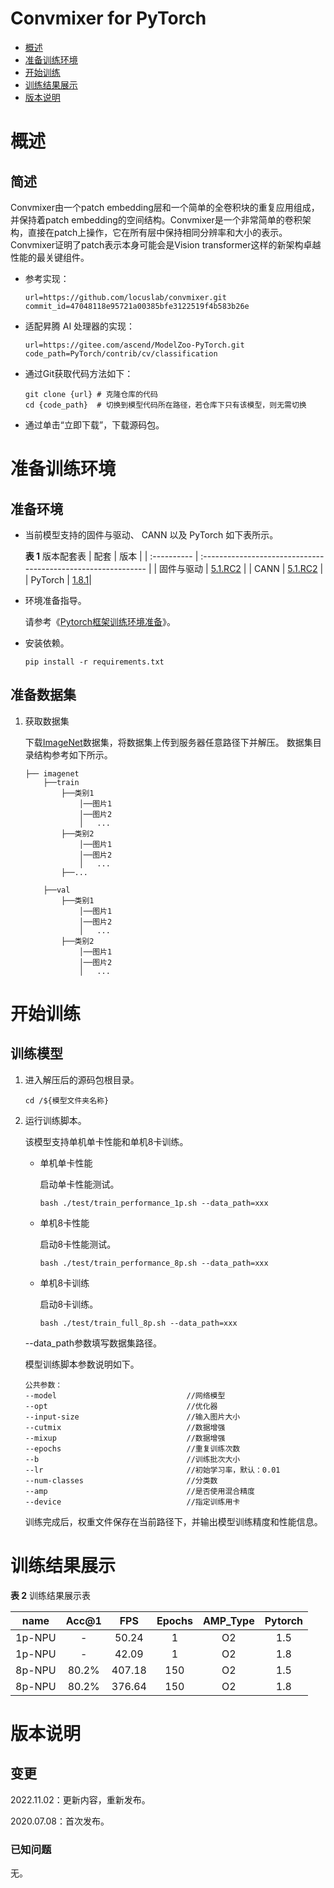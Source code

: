 # Convmixer for PyTorch 

-   [概述](概述.md)
-   [准备训练环境](准备训练环境.md)
-   [开始训练](开始训练.md)
-   [训练结果展示](训练结果展示.md)
-   [版本说明](版本说明.md)

# 概述 

## 简述

Convmixer由一个patch embedding层和一个简单的全卷积块的重复应用组成，并保持着patch embedding的空间结构。Convmixer是一个非常简单的卷积架构，直接在patch上操作，它在所有层中保持相同分辨率和大小的表示。Convmixer证明了patch表示本身可能会是Vision transformer这样的新架构卓越性能的最关键组件。

- 参考实现：
  ```
  url=https://github.com/locuslab/convmixer.git
  commit_id=47048118e95721a00385bfe3122519f4b583b26e
  ```

- 适配昇腾 AI 处理器的实现：

  ```
  url=https://gitee.com/ascend/ModelZoo-PyTorch.git
  code_path=PyTorch/contrib/cv/classification
  ```

- 通过Git获取代码方法如下：

  ```
  git clone {url} # 克隆仓库的代码
  cd {code_path}  # 切换到模型代码所在路径，若仓库下只有该模型，则无需切换
  ```

- 通过单击“立即下载”，下载源码包。

# 准备训练环境

## 准备环境
- 当前模型支持的固件与驱动、 CANN 以及 PyTorch 如下表所示。

  **表 1** 版本配套表
  | 配套       | 版本      |
  | :---------- | :------------------------------------------------------------ |
  | 固件与驱动 | [5.1.RC2](https://www.hiascend.com/hardware/firmware-drivers?tag=commercial) |
  | CANN       | [5.1.RC2](https://www.hiascend.com/software/cann/commercial?version=5.1.RC2) |
  | PyTorch    | [1.8.1](https://gitee.com/ascend/pytorch/tree/master/)|


- 环境准备指导。

  请参考《[Pytorch框架训练环境准备](https://www.hiascend.com/document/detail/zh/ModelZoo/pytorchframework/ptes)》。

- 安装依赖。

  ```
  pip install -r requirements.txt
  ```
## 准备数据集
1. 获取数据集 

     下载[ImageNet](https://image-net.org/)数据集，将数据集上传到服务器任意路径下并解压。
     数据集目录结构参考如下所示。
     ```
    ├── imagenet
         ├──train
             ├──类别1
                 │──图片1
                 │──图片2
                 │   ...       
             ├──类别2
                 │──图片1
                 │──图片2
                 │   ...   
             ├──... 

         ├──val  
             ├──类别1
                 │──图片1
                 │──图片2
                 │   ...       
             ├──类别2
                 │──图片1
                 │──图片2
                 │   ...
    ```              

# 开始训练

## 训练模型

1. 进入解压后的源码包根目录。

   ```
   cd /${模型文件夹名称}
   ```

2. 运行训练脚本。

   该模型支持单机单卡性能和单机8卡训练。
    - 单机单卡性能
    
      启动单卡性能测试。

      ```
      bash ./test/train_performance_1p.sh --data_path=xxx   
      ```
    - 单机8卡性能
    
      启动8卡性能测试。

      ```
      bash ./test/train_performance_8p.sh --data_path=xxx   
      ```

    - 单机8卡训练

      启动8卡训练。
      ```
      bash ./test/train_full_8p.sh --data_path=xxx
      ```

    --data\_path参数填写数据集路径。

    模型训练脚本参数说明如下。
    ```
    公共参数：
    --model                             //网络模型
    --opt                               //优化器
    --input-size                        //输入图片大小
    --cutmix                            //数据增强
    --mixup                             //数据增强  
    --epochs                            //重复训练次数
    --b                                 //训练批次大小
    --lr                                //初始学习率，默认：0.01
    --num-classes                       //分类数
    --amp                               //是否使用混合精度
    --device                            //指定训练用卡
    ```
  
    训练完成后，权重文件保存在当前路径下，并输出模型训练精度和性能信息。

# 训练结果展示

**表 2**  训练结果展示表

|  name   | Acc@1   |   FPS   |   Epochs   | AMP_Type | Pytorch |
|:-------:| :-----: |:-------:|:----------:| :------: | :-----: |
| 1p-NPU  |   -     |  50.24  |     1      |    O2    |   1.5   |
| 1p-NPU  |   -     |  42.09  |     1      |    O2    |   1.8   |
| 8p-NPU  | 80.2%   | 407.18  |    150     |    O2    |   1.5   |
| 8p-NPU  | 80.2%   | 376.64  |    150     |    O2    |   1.8   |

# 版本说明

## 变更

2022.11.02：更新内容，重新发布。

2020.07.08：首次发布。

### 已知问题

无。

